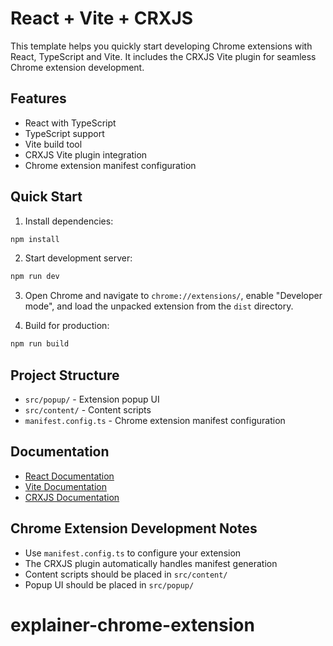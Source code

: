 # React + Vite + CRXJS

This template helps you quickly start developing Chrome extensions with React, TypeScript and Vite. It includes the CRXJS Vite plugin for seamless Chrome extension development.

## Features

- React with TypeScript
- TypeScript support
- Vite build tool
- CRXJS Vite plugin integration
- Chrome extension manifest configuration

## Quick Start

1. Install dependencies:

```bash
npm install
```

2. Start development server:

```bash
npm run dev
```

3. Open Chrome and navigate to `chrome://extensions/`, enable "Developer mode", and load the unpacked extension from the `dist` directory.

4. Build for production:

```bash
npm run build
```

## Project Structure

- `src/popup/` - Extension popup UI
- `src/content/` - Content scripts
- `manifest.config.ts` - Chrome extension manifest configuration

## Documentation

- [React Documentation](https://reactjs.org/)
- [Vite Documentation](https://vitejs.dev/)
- [CRXJS Documentation](https://crxjs.dev/vite-plugin)

## Chrome Extension Development Notes

- Use `manifest.config.ts` to configure your extension
- The CRXJS plugin automatically handles manifest generation
- Content scripts should be placed in `src/content/`
- Popup UI should be placed in `src/popup/`
# explainer-chrome-extension
